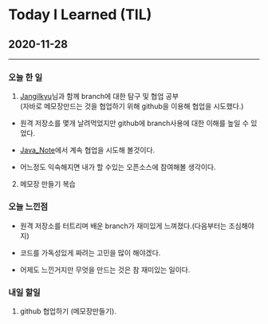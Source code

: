 Today I Learned (TIL)
===

## 2020-11-28

---

### 오늘 한 일

1. [Jangilkyu](https://github.com/Jangilkyu)님과 함께 branch에 대한 탐구 및 협업 공부<br>
(자바로 메모장만드는 것을 협업하기 위해 github을 이용해 협업을 시도했다.)

* 원격 저장소를 몇개 날려먹었지만 github에 branch사용에 대한 이해를 높일 수 있었다.

* [Java_Note](https://github.com/Jangilkyu/Java_Note)에서 계속 협업을 시도해 볼것이다.

* 어느정도 익숙해지면 내가 할 수있는 오픈소스에 참여해볼 생각이다.

2. 메모장 만들기 복습

### 오늘 느낀점

* 원격 저장소를 터트리며 배운 branch가 재미있게 느껴졌다.(다음부터는 조심해야지)

* 코드를 가독성있게 짜려는 고민을 많이 해야겠다.

* 어제도 느낀거지만 무엇을 만드는 것은 참 재미있는 일이다.

### 내일 할일 

1. github 협업하기 (메모장만들기).
